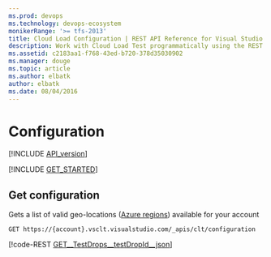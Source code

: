 ```yaml
---
ms.prod: devops
ms.technology: devops-ecosystem
monikerRange: '>= tfs-2013'
title: Cloud Load Configuration | REST API Reference for Visual Studio Team Services 
description: Work with Cloud Load Test programmatically using the REST APIs for Visual Studio Team Services .
ms.assetid: c2183aa1-f768-43ed-b720-378d35030902
ms.manager: douge
ms.topic: article
ms.author: elbatk
author: elbatk
ms.date: 08/04/2016
---
```


# Configuration
[!INCLUDE [API_version](../_data/version.md)]

[!INCLUDE [GET_STARTED](../_data/get-started.md)]

## Get configuration

Gets a list of valid geo-locations ([Azure regions](https://azure.microsoft.com/regions)) available for your account

```no-highlight
GET https://{account}.vsclt.visualstudio.com/_apis/clt/configuration
```

[!code-REST [GET__TestDrops__testDropId__json](./_data/configuration/GET__Configuration_.json)]
